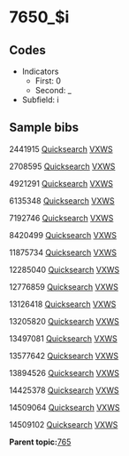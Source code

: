 # 7650\_$i

## Codes

-   Indicators
    -   First: 0
    -   Second: \_
-   Subfield: i

## Sample bibs

2441915 [Quicksearch](https://search.library.yale.edu/catalog/2441915) [VXWS](http://prodorbis.library.yale.edu:7014/vxws/GetHoldingsService?bibId=2441915)

2708595 [Quicksearch](https://search.library.yale.edu/catalog/2708595) [VXWS](http://prodorbis.library.yale.edu:7014/vxws/GetHoldingsService?bibId=2708595)

4921291 [Quicksearch](https://search.library.yale.edu/catalog/4921291) [VXWS](http://prodorbis.library.yale.edu:7014/vxws/GetHoldingsService?bibId=4921291)

6135348 [Quicksearch](https://search.library.yale.edu/catalog/6135348) [VXWS](http://prodorbis.library.yale.edu:7014/vxws/GetHoldingsService?bibId=6135348)

7192746 [Quicksearch](https://search.library.yale.edu/catalog/7192746) [VXWS](http://prodorbis.library.yale.edu:7014/vxws/GetHoldingsService?bibId=7192746)

8420499 [Quicksearch](https://search.library.yale.edu/catalog/8420499) [VXWS](http://prodorbis.library.yale.edu:7014/vxws/GetHoldingsService?bibId=8420499)

11875734 [Quicksearch](https://search.library.yale.edu/catalog/11875734) [VXWS](http://prodorbis.library.yale.edu:7014/vxws/GetHoldingsService?bibId=11875734)

12285040 [Quicksearch](https://search.library.yale.edu/catalog/12285040) [VXWS](http://prodorbis.library.yale.edu:7014/vxws/GetHoldingsService?bibId=12285040)

12776859 [Quicksearch](https://search.library.yale.edu/catalog/12776859) [VXWS](http://prodorbis.library.yale.edu:7014/vxws/GetHoldingsService?bibId=12776859)

13126418 [Quicksearch](https://search.library.yale.edu/catalog/13126418) [VXWS](http://prodorbis.library.yale.edu:7014/vxws/GetHoldingsService?bibId=13126418)

13205820 [Quicksearch](https://search.library.yale.edu/catalog/13205820) [VXWS](http://prodorbis.library.yale.edu:7014/vxws/GetHoldingsService?bibId=13205820)

13497081 [Quicksearch](https://search.library.yale.edu/catalog/13497081) [VXWS](http://prodorbis.library.yale.edu:7014/vxws/GetHoldingsService?bibId=13497081)

13577642 [Quicksearch](https://search.library.yale.edu/catalog/13577642) [VXWS](http://prodorbis.library.yale.edu:7014/vxws/GetHoldingsService?bibId=13577642)

13894526 [Quicksearch](https://search.library.yale.edu/catalog/13894526) [VXWS](http://prodorbis.library.yale.edu:7014/vxws/GetHoldingsService?bibId=13894526)

14425378 [Quicksearch](https://search.library.yale.edu/catalog/14425378) [VXWS](http://prodorbis.library.yale.edu:7014/vxws/GetHoldingsService?bibId=14425378)

14509064 [Quicksearch](https://search.library.yale.edu/catalog/14509064) [VXWS](http://prodorbis.library.yale.edu:7014/vxws/GetHoldingsService?bibId=14509064)

14509102 [Quicksearch](https://search.library.yale.edu/catalog/14509102) [VXWS](http://prodorbis.library.yale.edu:7014/vxws/GetHoldingsService?bibId=14509102)

**Parent topic:**[765](../../tags/765/765.md)

